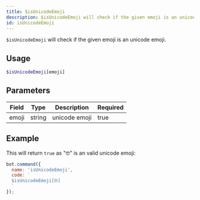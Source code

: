 ```yaml
---
title: $isUnicodeEmoji 
description: $isUnicodeEmoji will check if the given emoji is an unicode emoji.
id: isUnicodeEmoji
---
```


`$isUnicodeEmoji` will check if the given emoji is an unicode emoji.

## Usage

```php
$isUnicodeEmoji[emoji]
```

## Parameters 


| Field | Type   | Description   | Required |
| ----- | ------ | ------------- | -------- |
| emoji | string | unicode emoji | true      |


## Example

This will return `true` as "🤓" is an valid unicode emoji:

```javascript
bot.command({
  name: 'isUnicodeEmoji',
  code: `
  $isUnicodeEmoji[🤓]
  `
});
```
